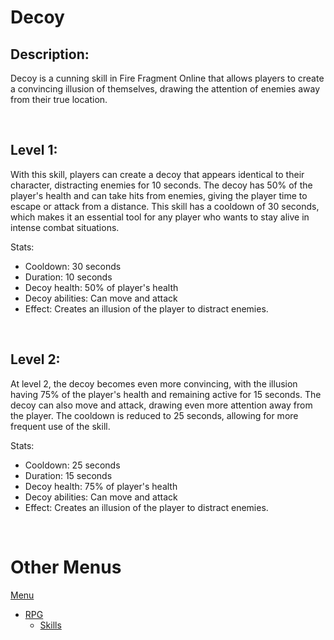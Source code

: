 # Decoy

## Description:
Decoy is a cunning skill in Fire Fragment Online that allows players to create a convincing illusion of themselves, drawing the attention of enemies away from their true location.

<br>

## Level 1:

With this skill, players can create a decoy that appears identical to their character, distracting enemies for 10 seconds. The decoy has 50% of the player's health and can take hits from enemies, giving the player time to escape or attack from a distance. This skill has a cooldown of 30 seconds, which makes it an essential tool for any player who wants to stay alive in intense combat situations.

Stats:
 - Cooldown: 30 seconds
 - Duration: 10 seconds
 - Decoy health: 50% of player's health
 - Decoy abilities: Can move and attack
 - Effect: Creates an illusion of the player to distract enemies.

<br>

## Level 2:

At level 2, the decoy becomes even more convincing, with the illusion having 75% of the player's health and remaining active for 15 seconds. The decoy can also move and attack, drawing even more attention away from the player. The cooldown is reduced to 25 seconds, allowing for more frequent use of the skill.

Stats:
 - Cooldown: 25 seconds
 - Duration: 15 seconds
 - Decoy health: 75% of player's health
 - Decoy abilities: Can move and attack
 - Effect: Creates an illusion of the player to distract enemies.

<br>

# Other Menus

[Menu](../../0Main.md) <br>
 - [RPG](../../5RPG.md)
    - [Skills](../Skills.md)